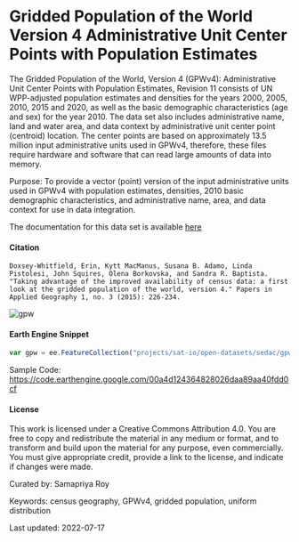 # Gridded Population of the World Version 4 Administrative Unit Center Points with Population Estimates

The Gridded Population of the World, Version 4 (GPWv4): Administrative Unit Center Points with Population Estimates, Revision 11 consists of UN WPP-adjusted population estimates and densities for the years 2000, 2005, 2010, 2015 and 2020, as well as the basic demographic characteristics (age and sex) for the year 2010. The data set also includes administrative name, land and water area, and data context by administrative unit center point (centroid) location. The center points are based on approximately 13.5 million input administrative units used in GPWv4, therefore, these files require hardware and software that can read large amounts of data into memory.

Purpose:
To provide a vector (point) version of the input administrative units used in GPWv4 with population estimates, densities, 2010 basic demographic characteristics, and administrative name, area, and data context for use in data integration.

The documentation for this data set is available [here](http://sedac.ciesin.columbia.edu/data/set/gpw-v4-admin-unit-center-points-population-estimates-rev11/docs)

#### Citation

```
Doxsey-Whitfield, Erin, Kytt MacManus, Susana B. Adamo, Linda Pistolesi, John Squires, Olena Borkovska, and Sandra R. Baptista. "Taking advantage of the improved availability of census data: a first look at the gridded population of the world, version 4." Papers in Applied Geography 1, no. 3 (2015): 226-234.
```

![gpw](https://user-images.githubusercontent.com/6677629/113961052-1330b500-97eb-11eb-927e-00737e522592.gif)

#### Earth Engine Snippet

```js
var gpw = ee.FeatureCollection("projects/sat-io/open-datasets/sedac/gpw-v4-admin-unit-center-points-population-estimates-rev11");
```

Sample Code: https://code.earthengine.google.com/00a4d124364828026daa89aa40fdd0cf

#### License
This work is licensed under a Creative Commons Attribution 4.0. You are free to copy and redistribute the material in any medium or format, and to transform and build upon the material for any purpose, even commercially. You must give appropriate credit, provide a link to the license, and indicate if changes were made.

Curated by: Samapriya Roy

Keywords: census geography, GPWv4, gridded population, uniform distribution

Last updated: 2022-07-17 
